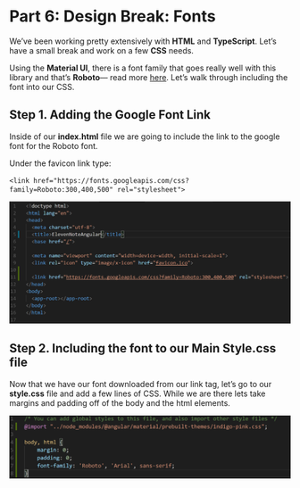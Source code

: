 # Part 6: Design Break: Fonts

We’ve been working pretty extensively with **HTML** and **TypeScript**. Let’s have a small break and work on a few **CSS** needs.

Using the **Material UI**, there is a font family that goes really well with this library and that’s **Roboto**— read more [here](https://material.io/guidelines/style/typography.html). Let’s walk through including the font into our CSS.

## Step 1. Adding the Google Font Link

Inside of our **index.html** file we are going to include the link to the google font for the Roboto font.

Under the favicon link type:

```markup
<link href="https://fonts.googleapis.com/css?family=Roboto:300,400,500" rel="stylesheet">
```

![Adding a Font](.gitbook/assets/00%20%289%29.PNG)

## Step 2. Including the font to our Main Style.css file

Now that we have our font downloaded from our link tag, let’s go to our **style.css** file and add a few lines of CSS. While we are there lets take margins and padding off of the body and the html elements.

![Small CSS Adjustments](.gitbook/assets/01%20%289%29.PNG)

  




